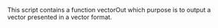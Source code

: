 This script contains a function vectorOut which purpose is to output a vector presented in a vector format.